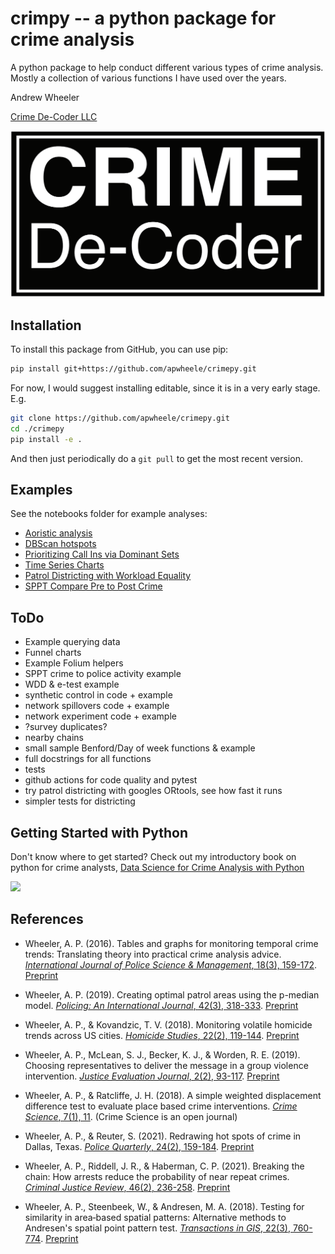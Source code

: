 # crimpy -- a python package for crime analysis

A python package to help conduct different various types of crime analysis. Mostly a collection of various functions I have used over the years.

Andrew Wheeler

[Crime De-Coder LLC](https://crimede-coder.com/)

![](/crimepy/CDCWLineRec.PNG)

## Installation

To install this package from GitHub, you can use pip:

```bash
pip install git+https://github.com/apwheele/crimepy.git
```

For now, I would suggest installing editable, since it is in a very early stage. E.g.

```bash
git clone https://github.com/apwheele/crimepy.git
cd ./crimepy
pip install -e .
```

And then just periodically do a `git pull` to get the most recent version.

## Examples

See the notebooks folder for example analyses:

 - [Aoristic analysis](./notebooks/AoristicAnalysis.ipynb)
 - [DBScan hotspots](./notebooks/DBScanHotspots.ipynb)
 - [Prioritizing Call Ins via Dominant Sets](./notebooks/DominantSetNetwork.ipynb)
 - [Time Series Charts](./notebooks/TimeSeriesCharts.ipynb)
 - [Patrol Districting with Workload Equality](./notebooks/PatrolDistricts.ipynb)
 - [SPPT Compare Pre to Post Crime](./notebooks/SPPT_Compare_PrePost.ipynb)

## ToDo

 - Example querying data
 - Funnel charts
 - Example Folium helpers
 - SPPT crime to police activity example
 - WDD & e-test example
 - synthetic control in code + example
 - network spillovers code + example
 - network experiment code + example
 - ?survey duplicates?
 - nearby chains
 - small sample Benford/Day of week functions & example
 - full docstrings for all functions
 - tests
 - github actions for code quality and pytest
 - try patrol districting with googles ORtools, see how fast it runs
 - simpler tests for districting

## Getting Started with Python

Don't know where to get started? Check out my introductory book on python for crime analysts, [Data Science for Crime Analysis with Python](https://crimede-coder.com/blogposts/2024/PythonDataScience)

![](https://crimede-coder.com/images/CoverPage.png)

## References

 - Wheeler, A. P. (2016). Tables and graphs for monitoring temporal crime trends: Translating theory into practical crime analysis advice. [*International Journal of Police Science & Management*, 18(3), 159-172](https://journals.sagepub.com/doi/abs/10.1177/1461355716642781). [Preprint](https://papers.ssrn.com/sol3/papers.cfm?abstract_id=2551472)

 - Wheeler, A. P. (2019). Creating optimal patrol areas using the p-median model. [*Policing: An International Journal*, 42(3), 318-333](https://www.emerald.com/insight/content/doi/10.1108/pijpsm-02-2018-0027/full/html). [Preprint](https://papers.ssrn.com/sol3/papers.cfm?abstract_id=3109791)

 - Wheeler, A. P., & Kovandzic, T. V. (2018). Monitoring volatile homicide trends across US cities. [*Homicide Studies*, 22(2), 119-144](https://journals.sagepub.com/doi/abs/10.1177/1088767917740171). [Preprint](https://papers.ssrn.com/sol3/papers.cfm?abstract_id=2977556)

 - Wheeler, A. P., McLean, S. J., Becker, K. J., & Worden, R. E. (2019). Choosing representatives to deliver the message in a group violence intervention. [*Justice Evaluation Journal*, 2(2), 93-117](https://www.tandfonline.com/doi/abs/10.1080/24751979.2019.1630661). [Preprint](https://papers.ssrn.com/sol3/papers.cfm?abstract_id=2934325)

 - Wheeler, A. P., & Ratcliffe, J. H. (2018). A simple weighted displacement difference test to evaluate place based crime interventions. [*Crime Science*, 7(1), 11](https://link.springer.com/article/10.1186/s40163-018-0085-5). (Crime Science is an open journal)

 - Wheeler, A. P., & Reuter, S. (2021). Redrawing hot spots of crime in Dallas, Texas. [*Police Quarterly*, 24(2), 159-184](https://journals.sagepub.com/doi/abs/10.1177/1098611120957948). [Preprint](https://www.crimrxiv.com/pub/wmelrli9)

 - Wheeler, A. P., Riddell, J. R., & Haberman, C. P. (2021). Breaking the chain: How arrests reduce the probability of near repeat crimes. [*Criminal Justice Review*, 46(2), 236-258](https://journals.sagepub.com/doi/abs/10.1177/0734016821999707). [Preprint](https://osf.io/7tazd/download)

 - Wheeler, A. P., Steenbeek, W., & Andresen, M. A. (2018). Testing for similarity in area‐based spatial patterns: Alternative methods to Andresen's spatial point pattern test. [*Transactions in GIS*, 22(3), 760-774](https://onlinelibrary.wiley.com/doi/abs/10.1111/tgis.12341). [Preprint](https://papers.ssrn.com/sol3/papers.cfm?abstract_id=3111822)